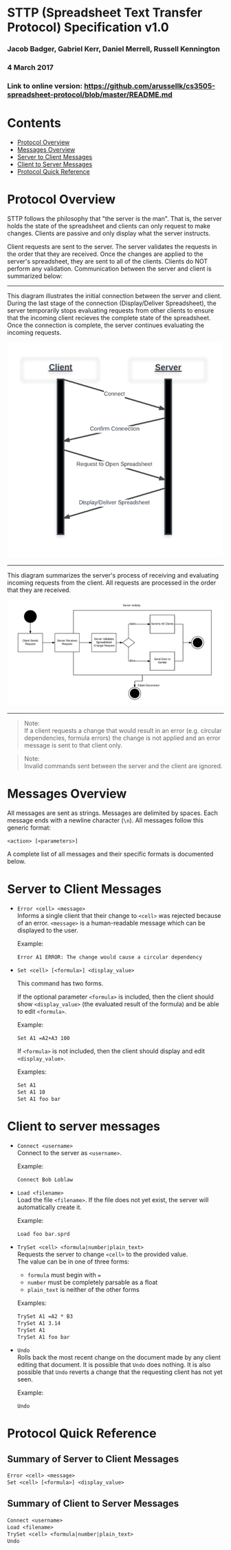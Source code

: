 # STTP (Spreadsheet Text Transfer Protocol) Specification v1.0

### Jacob Badger, Gabriel Kerr, Daniel Merrell, Russell Kennington
### 4 March 2017
### Link to online version: https://github.com/arussellk/cs3505-spreadsheet-protocol/blob/master/README.md 


# Contents

* [Protocol Overview](#po)
* [Messages Overview](#mo)
* [Server to Client Messages](#stcm)
* [Client to Server Messages](#cstm)
* [Protocol Quick Reference](#pqr)

# <a name="po"></a> Protocol Overview

STTP follows the philosophy that "the server is the man".
That is, the server holds the state of the spreadsheet and clients can only request to make changes.
Clients are passive and only display what the server instructs.

Client requests are sent to the server. 
The server validates the requests in the order that they are received. 
Once the changes are applied to the server's spreadsheet, they are sent to all of the clients. 
Clients do NOT perform any validation.
Communication between the server and client is summarized below:

____

This diagram illustrates the initial connection between the server and client. 
During the last stage of the connection (Display/Deliver Spreadsheet), the server temporarily stops evaluating requests from other clients to ensure that the incoming client recieves the complete state of the spreadsheet. 
Once the connection is complete, the server continues evaluating the incoming requests.

<p align="center">
      <img src="./ClientServerConn.png" width=500 height=500>
</p>

___

This diagram summarizes the server's process of receiving and evaluating incoming requests from the client. 
All requests are processed in the order that they are received. 

<p align="center">
      <img src="./ServerActivity.png">
</p>

___


> Note:  
If a client requests a change that would result in an error (e.g. circular dependencies, formula errors)
the change is not applied and an error message is sent to that client only.

> Note:  
Invalid commands sent between the server and the client are ignored.



# <a name="mo"></a>Messages Overview

All messages are sent as strings. Messages are delimited by spaces. Each message ends with a newline character (`\n`). All messages follow this generic format: 

```
<action> [<parameters>]
```

A complete list of all messages and their specific formats is documented below. 

# <a name="stcm"></a> Server to Client Messages

- `Error <cell> <message>`  
Informs a single client that their change to `<cell>` was rejected because of an error. `<message>` is a human-readable message which can be displayed to the user.  

    Example:
    ```
    Error A1 ERROR: The change would cause a circular dependency
    ```

- `Set <cell> [<formula>] <display_value>`

  This command has two forms.

  If the optional parameter `<formula>` is included,
then the client should show `<display_value>`
(the evaluated result of the formula)
and be able to edit `<formula>`.

    Example:
    ```
    Set A1 =A2+A3 100
    ```

  If `<formula>` is not included,
then the client should display and edit `<display_value>`.

    Examples:
    ```
    Set A1
    Set A1 10
    Set A1 foo bar
    ```

# <a name="cstm"></a>Client to server messages

- `Connect <username>`  
Connect to the server as `<username>`.  

    Example:
    ```
    Connect Bob Loblaw
    ```

- `Load <filename>`  
Load the file `<filename>`. If the file does not yet exist, the server will automatically create it.  

    Example:
    ```
    Load foo bar.sprd
    ```

- `TrySet <cell> <formula|number|plain_text>`  
Requests the server to change `<cell>` to the provided value.  
The value can be in one of three forms:  
  - `formula` must begin with `=`
  - `number` must be completely parsable as a float
  - `plain_text` is neither of the other forms

  Examples:

    ```
    TrySet A1 =A2 * B3
    TrySet A1 3.14
    TrySet A1
    TrySet A1 foo bar
    ```

- `Undo`  
Rolls back the most recent change on the document made by any client editing that document. It is possible that `Undo` does nothing. It is also possible that `Undo` reverts a change that the requesting client has not yet seen.  

    Example:
    ```
    Undo
    ```

# <a name="pqr"></a>Protocol Quick Reference

## Summary of Server to Client Messages

```
Error <cell> <message>
Set <cell> [<formula>] <display_value>
```

## Summary of Client to Server Messages

```
Connect <username>
Load <filename>
TrySet <cell> <formula|number|plain_text>
Undo
```
